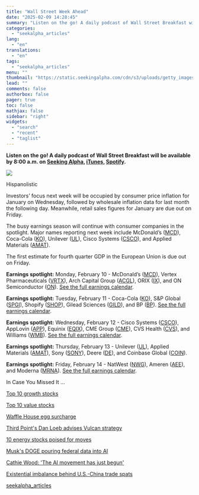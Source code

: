 ```yaml
---
title: "Wall Street Week Ahead"
date: "2025-02-09 14:28:45"
summary: "Listen on the go! A daily podcast of Wall Street Breakfast will be available by 8:00 a.m. on Seeking Alpha, iTunes, Spotify. Hispanolistic Investors’ focus next week will be occupied by consumer price inflation for January on Wednesday, followed by wholesale inflation data for last month the following day. Meanwhile,..."
categories:
  - "seekalpha_articles"
lang:
  - "en"
translations:
  - "en"
tags:
  - "seekalpha_articles"
menu: ""
thumbnail: "https://static.seekingalpha.com/cdn/s3/uploads/getty_images/2165462299/image_2165462299.jpg"
lead: ""
comments: false
authorbox: false
pager: true
toc: false
mathjax: false
sidebar: "right"
widgets:
  - "search"
  - "recent"
  - "taglist"
---
```


**Listen on the go! A daily podcast of Wall Street Breakfast will be available by 8:00 a.m. on [Seeking Alpha](https://seekingalpha.com/author/wall-street-breakfast?utm_source=newsletter&utm_medium=toptext&utm_campaign=wsbpodpromo), [iTunes](https://podcasts.apple.com/us/podcast/wall-street-breakfast/id1358381502), [Spotify](https://open.spotify.com/show/05uLjJxkVgQsRk8LWLCLpx).**

 ![](https://static.seekingalpha.com/cdn/s3/uploads/getty_images/2165462299/image_2165462299.jpg?io=getty-c-w750)



Hispanolistic




Investors’ focus next week will be occupied by consumer price inflation for January on Wednesday, followed by wholesale inflation data for last month the following day. Meanwhile, retail sales figures for January are due out on Friday.  
  
The busy earnings season will continue with consumer companies in the spotlight. Major names reporting next week include McDonald’s ([MCD](https://seekingalpha.com/symbol/MCD "McDonald's Corporation")), Coca-Cola ([KO](https://seekingalpha.com/symbol/KO "The Coca-Cola Company")), Unilever ([UL](https://seekingalpha.com/symbol/UL "Unilever PLC")), Cisco Systems ([CSCO](https://seekingalpha.com/symbol/CSCO "Cisco Systems, Inc.")), and Applied Materials ([AMAT](https://seekingalpha.com/symbol/AMAT "Applied Materials, Inc.")).  
  
The first estimate for fourth quarter GDP in the European Union is due out on Friday.

**Earnings spotlight:** Monday, February 10 - McDonald’s ([MCD](https://seekingalpha.com/symbol/MCD "McDonald's Corporation")), Vertex Pharmaceuticals ([VRTX](https://seekingalpha.com/symbol/VRTX "Vertex Pharmaceuticals Incorporated")), Arch Capital Group ([ACGL](https://seekingalpha.com/symbol/ACGL "Arch Capital Group Ltd.")), ORIX ([IX](https://seekingalpha.com/symbol/IX "ORIX Corporation")), and ON Semiconductor ([ON](https://seekingalpha.com/symbol/ON "ON Semiconductor Corporation")). [See the full earnings calendar](https://seekingalpha.com/earnings/earnings-calendar#hasComeFromMpArticle=false#source=section%3Amain_content%7Cbutton%3Abody_link).  
  
**Earnings spotlight:** Tuesday, February 11 - Coca-Cola ([KO](https://seekingalpha.com/symbol/KO "The Coca-Cola Company")), S&P Global ([SPGI](https://seekingalpha.com/symbol/SPGI "S&P Global Inc.")), Shopify ([SHOP](https://seekingalpha.com/symbol/SHOP "Shopify Inc.")), Gilead Sciences ([GILD](https://seekingalpha.com/symbol/GILD "Gilead Sciences, Inc.")), and BP ([BP](https://seekingalpha.com/symbol/BP "BP p.l.c.")). [See the full earnings calendar](https://seekingalpha.com/earnings/earnings-calendar#hasComeFromMpArticle=false#source=section%3Amain_content%7Cbutton%3Abody_link).  
  
**Earnings spotlight:** Wednesday, February 12 - Cisco Systems ([CSCO](https://seekingalpha.com/symbol/CSCO "Cisco Systems, Inc.")), AppLovin ([APP](https://seekingalpha.com/symbol/APP "AppLovin Corporation")), Equinix ([EQIX](https://seekingalpha.com/symbol/EQIX "Equinix, Inc.")), CME Group ([CME](https://seekingalpha.com/symbol/CME "CME Group Inc.")), CVS Health ([CVS](https://seekingalpha.com/symbol/CVS "CVS Health Corporation")), and Williams ([WMB](https://seekingalpha.com/symbol/WMB "The Williams Companies, Inc.")). [See the full earnings calendar](https://seekingalpha.com/earnings/earnings-calendar#hasComeFromMpArticle=false#source=section%3Amain_content%7Cbutton%3Abody_link).  
  
**Earnings spotlight:** Thursday, February 13 - Unilever ([UL](https://seekingalpha.com/symbol/UL "Unilever PLC")), Applied Materials ([AMAT](https://seekingalpha.com/symbol/AMAT "Applied Materials, Inc.")), Sony ([SONY](https://seekingalpha.com/symbol/SONY "Sony Group Corporation")), Deere ([DE](https://seekingalpha.com/symbol/DE "Deere & Company")), and Coinbase Global ([COIN](https://seekingalpha.com/symbol/COIN "Coinbase Global, Inc.")).  
  
**Earnings spotlight:** Friday, February 14 - NatWest ([NWG](https://seekingalpha.com/symbol/NWG "NatWest Group plc")), Ameren ([AEE](https://seekingalpha.com/symbol/AEE "Ameren Corporation")), and Moderna ([MRNA](https://seekingalpha.com/symbol/MRNA "Moderna, Inc.")). [See the full earnings calendar](https://seekingalpha.com/earnings/earnings-calendar#hasComeFromMpArticle=false#source=section%3Amain_content%7Cbutton%3Abody_link).

 

In Case You Missed It ...

[Top 10 growth stocks](https://seekingalpha.com/news/4403606-the-top-10-growth-stocks-by-bofa-all-crwd-dow-and-more)  
  
[Top 10 value stocks](https://seekingalpha.com/news/4403663-the-top-10-value-stocks-by-bofa-afl-dri-dvn-and-more)  
  
[Waffle House egg surcharge](https://seekingalpha.com/news/4402796-sky-high-egg-pricing-prompts-waffle-house-to-add-a-surcharge)  
  
[Third Point's Dan Loeb advises Vulcan strategy](https://seekingalpha.com/news/4403810-third-points-loeb-urges-for-an-investing-strategy-independent-of-ones-political-views)  
  
[10 energy stocks poised for moves](https://seekingalpha.com/news/4401903-10-energy-stocks-poised-for-potential-moves-as-tariffs-put-pressure-on-energy-prices)  
  
[Musk's DOGE pouring federal data into AI](https://seekingalpha.com/news/4404587-elon-musks-doge-pouring-federal-data-into-ai-to-find-spending-cuts)  
  
[Cathie Wood: 'The AI movement has just begun'](https://seekingalpha.com/news/4402695-cathie-wood-the-ai-movement-has-just-begun)  
  
[Existential imbalance behind U.S.-China trade spats](https://seekingalpha.com/news/4402992-deutsche-bank-says-existential-imbalance-behind-u_s_-and-chinas-trade-spats)

[seekalpha_articles](https://seekingalpha.com/article/4756433-wall-street-week-ahead)
